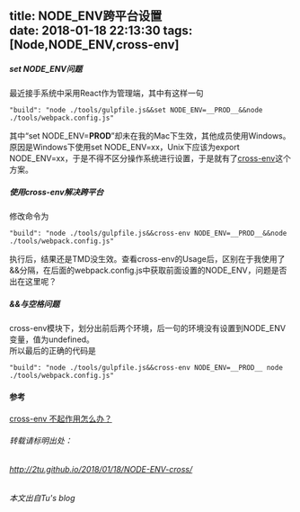 title: NODE_ENV跨平台设置  
date: 2018-01-18 22:13:30
tags: [Node,NODE_ENV,cross-env]
---
##### set NODE_ENV问题
最近接手系统中采用React作为管理端，其中有这样一句

```
"build": "node ./tools/gulpfile.js&&set NODE_ENV=__PROD__&&node ./tools/webpack.config.js"
```

其中“set NODE_ENV=__PROD__”却未在我的Mac下生效，其他成员使用Windows。  
原因是Windows下使用set NODE_ENV=xx，Unix下应该为export NODE_ENV=xx，于是不得不区分操作系统进行设置，于是就有了[cross-env](https://github.com/kentcdodds/cross-env)这个方案。  
<!--more-->
##### 使用cross-env解决跨平台
修改命令为

```
"build": "node ./tools/gulpfile.js&&cross-env NODE_ENV=__PROD__&&node ./tools/webpack.config.js"
```

执行后，结果还是TMD没生效。查看cross-env的Usage后，区别在于我使用了&&分隔，在后面的webpack.config.js中获取前面设置的NODE_ENV，问题是否出在这里呢？

##### &&与空格问题  
cross-env模块下，划分出前后两个环境，后一句的环境没有设置到NODE_ENV变量，值为undefined。  
所以最后的正确的代码是

```
"build": "node ./tools/gulpfile.js&&cross-env NODE_ENV=__PROD__ node ./tools/webpack.config.js"
```


#### 参考   
[cross-env 不起作用怎么办？](https://segmentfault.com/q/1010000009324489)  

###### 转载请标明出处： 
###### http://2tu.github.io/2018/01/18/NODE-ENV-cross/ 
###### 本文出自Tu's blog